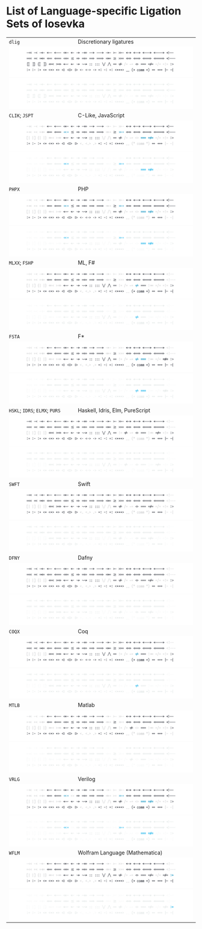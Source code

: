 # List of Language-specific Ligation Sets of Iosevka

<!-- BEGIN Section-OT-Ligation-Tags-2 -->
<!-- THIS SECTION IS AUTOMATICALLY GENERATED. DO NOT EDIT. -->

<table>
<tr>
<td><code>dlig</code></td>
<td>Discretionary ligatures</td>
</tr>
<tr>
<td colspan="2"><img src="../images/ligset-dlig-1.light.svg#gh-light-mode-only"/><img src="../images/ligset-dlig-1.dark.svg#gh-dark-mode-only"/></td>
</tr>
<tr>
<td><code>CLIK</code>; <code>JSPT</code></td>
<td>C-Like, JavaScript</td>
</tr>
<tr>
<td colspan="2"><img src="../images/ligset-CLIK-1.light.svg#gh-light-mode-only"/><img src="../images/ligset-CLIK-1.dark.svg#gh-dark-mode-only"/></td>
</tr>
<tr>
<td><code>PHPX</code></td>
<td>PHP</td>
</tr>
<tr>
<td colspan="2"><img src="../images/ligset-PHPX-1.light.svg#gh-light-mode-only"/><img src="../images/ligset-PHPX-1.dark.svg#gh-dark-mode-only"/></td>
</tr>
<tr>
<td><code>MLXX</code>; <code>FSHP</code></td>
<td>ML, F#</td>
</tr>
<tr>
<td colspan="2"><img src="../images/ligset-MLXX-1.light.svg#gh-light-mode-only"/><img src="../images/ligset-MLXX-1.dark.svg#gh-dark-mode-only"/></td>
</tr>
<tr>
<td><code>FSTA</code></td>
<td>F*</td>
</tr>
<tr>
<td colspan="2"><img src="../images/ligset-FSTA-1.light.svg#gh-light-mode-only"/><img src="../images/ligset-FSTA-1.dark.svg#gh-dark-mode-only"/></td>
</tr>
<tr>
<td><code>HSKL</code>; <code>IDRS</code>; <code>ELMX</code>; <code>PURS</code></td>
<td>Haskell, Idris, Elm, PureScript</td>
</tr>
<tr>
<td colspan="2"><img src="../images/ligset-HSKL-1.light.svg#gh-light-mode-only"/><img src="../images/ligset-HSKL-1.dark.svg#gh-dark-mode-only"/></td>
</tr>
<tr>
<td><code>SWFT</code></td>
<td>Swift</td>
</tr>
<tr>
<td colspan="2"><img src="../images/ligset-SWFT-1.light.svg#gh-light-mode-only"/><img src="../images/ligset-SWFT-1.dark.svg#gh-dark-mode-only"/></td>
</tr>
<tr>
<td><code>DFNY</code></td>
<td>Dafny</td>
</tr>
<tr>
<td colspan="2"><img src="../images/ligset-DFNY-1.light.svg#gh-light-mode-only"/><img src="../images/ligset-DFNY-1.dark.svg#gh-dark-mode-only"/></td>
</tr>
<tr>
<td><code>COQX</code></td>
<td>Coq</td>
</tr>
<tr>
<td colspan="2"><img src="../images/ligset-COQX-1.light.svg#gh-light-mode-only"/><img src="../images/ligset-COQX-1.dark.svg#gh-dark-mode-only"/></td>
</tr>
<tr>
<td><code>MTLB</code></td>
<td>Matlab</td>
</tr>
<tr>
<td colspan="2"><img src="../images/ligset-MTLB-1.light.svg#gh-light-mode-only"/><img src="../images/ligset-MTLB-1.dark.svg#gh-dark-mode-only"/></td>
</tr>
<tr>
<td><code>VRLG</code></td>
<td>Verilog</td>
</tr>
<tr>
<td colspan="2"><img src="../images/ligset-VRLG-1.light.svg#gh-light-mode-only"/><img src="../images/ligset-VRLG-1.dark.svg#gh-dark-mode-only"/></td>
</tr>
<tr>
<td><code>WFLM</code></td>
<td>Wolfram Language (Mathematica)</td>
</tr>
<tr>
<td colspan="2"><img src="../images/ligset-WFLM-1.light.svg#gh-light-mode-only"/><img src="../images/ligset-WFLM-1.dark.svg#gh-dark-mode-only"/></td>
</tr>
</table>

<!-- END Section-OT-Ligation-Tags-2 -->

